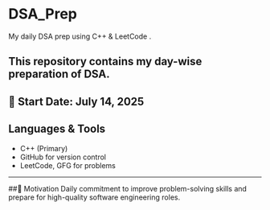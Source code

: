 # DSA_Prep
My daily DSA prep using C++ &amp; LeetCode .

## This repository contains my day-wise preparation of DSA.  
📅 Start Date: July 14, 2025  
---
## Languages & Tools
- C++ (Primary)
- GitHub for version control
- LeetCode, GFG for problems
---
##🚀 Motivation
Daily commitment to improve problem-solving skills and prepare for high-quality software engineering roles.
